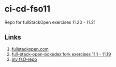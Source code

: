 # ci-cd-fso11

Repo for fullStackOpen exercises 11.20 - 11.21

## Links
1. [fullstackopen.com](https://fullstackopen.com/en/part11/expanding_further)
1. [full-stack-open-pokedex fork exercises 11.1 - 11.19](https://github.com/lnxbusdrvr/full-stack-open-pokedex)
1. [my fsO-repo](https://github.com/lnxbusdrvr/fullStackOpen)
